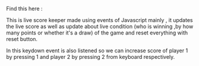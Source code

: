 Find this here :

This is live score keeper made using events of Javascript mainly ,
it updates the live score as well as update about live condition (who is winning ,by how many points or whether it's a draw) 
of the game and reset everything with reset button.

In this keydown event is also listened so we can increase score of player 1 by pressing 1 and player 2 by pressing 2 from keyboard respectively.
